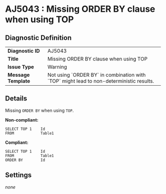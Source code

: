 # AJ5043 : Missing ORDER BY clause when using TOP

## Diagnostic Definition

<table>
  <tr>
    <td class="header"><b>Diagnostic ID</b></td>
    <td>AJ5043</td>
  </tr>
  <tr>
    <td class="header"><b>Title</b></td>
    <td>Missing ORDER BY clause when using TOP</td>
  </tr>
  <tr>
    <td class="header"><b>Issue Type</b></td>
    <td>Warning</td>
  </tr>
  <tr>
    <td class="header"><b>Message Template</b></td>
    <td>Not using `ORDER BY` in combination with `TOP` might lead to non-deterministic results.</td>
  </tr>
  
</table>

## Details

Missing `ORDER BY` when using `TOP`.

**Non-compliant:**

```tsql
SELECT TOP 1    Id
FROM            Table1
```

**Compliant:**

```tsql
SELECT TOP 1    Id
FROM            Table1
ORDER BY        Id
```


## Settings

*none*

